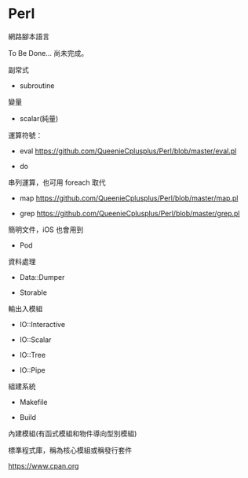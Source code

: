 # Perl
網路腳本語言

To Be Done... 尚未完成。

副常式

* subroutine

變量

* scalar(純量)

運算符號：

* eval https://github.com/QueenieCplusplus/Perl/blob/master/eval.pl

* do

串列運算，也可用 foreach 取代

* map https://github.com/QueenieCplusplus/Perl/blob/master/map.pl

* grep https://github.com/QueenieCplusplus/Perl/blob/master/grep.pl

簡明文件，iOS 也會用到

* Pod

資料處理

* Data::Dumper

* Storable

輸出入模組

* IO::Interactive

* IO::Scalar

* IO::Tree

* IO::Pipe

組建系統

* Makefile

* Build

內建模組(有函式模組和物件導向型別模組)

標準程式庫，稱為核心模組或稱發行套件

https://www.cpan.org



